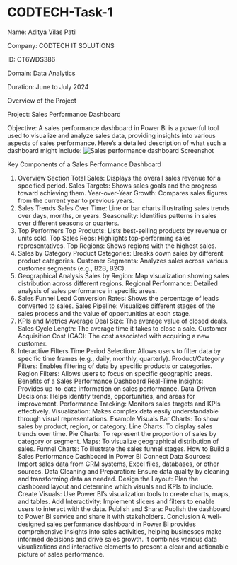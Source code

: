# CODTECH-Task-1

Name: Aditya Vilas Patil

Company: CODTECH IT SOLUTIONS

ID: CT6WDS386

Domain: Data Analytics

Duration: June to July 2024


Overview of the Project

Project: Sales Performance Dashboard



Objective: A sales performance dashboard in Power BI is a powerful tool used to visualize and analyze sales data, providing insights into various aspects of sales performance. Here’s a detailed description of what such a dashboard might include:
![Sales performance dashboard Screenshot ](https://github.com/user-attachments/assets/3e91f0fe-60a0-48a1-b360-a5afb4760c38)

Key Components of a Sales Performance Dashboard
1. Overview Section
Total Sales: Displays the overall sales revenue for a specified period.
Sales Targets: Shows sales goals and the progress toward achieving them.
Year-over-Year Growth: Compares sales figures from the current year to previous years.
2. Sales Trends
Sales Over Time: Line or bar charts illustrating sales trends over days, months, or years.
Seasonality: Identifies patterns in sales over different seasons or quarters.
3. Top Performers
Top Products: Lists best-selling products by revenue or units sold.
Top Sales Reps: Highlights top-performing sales representatives.
Top Regions: Shows regions with the highest sales.
4. Sales by Category
Product Categories: Breaks down sales by different product categories.
Customer Segments: Analyzes sales across various customer segments (e.g., B2B, B2C).
5. Geographical Analysis
Sales by Region: Map visualization showing sales distribution across different regions.
Regional Performance: Detailed analysis of sales performance in specific areas.
6. Sales Funnel
Lead Conversion Rates: Shows the percentage of leads converted to sales.
Sales Pipeline: Visualizes different stages of the sales process and the value of opportunities at each stage.
7. KPIs and Metrics
Average Deal Size: The average value of closed deals.
Sales Cycle Length: The average time it takes to close a sale.
Customer Acquisition Cost (CAC): The cost associated with acquiring a new customer.
8. Interactive Filters
Time Period Selection: Allows users to filter data by specific time frames (e.g., daily, monthly, quarterly).
Product/Category Filters: Enables filtering of data by specific products or categories.
Region Filters: Allows users to focus on specific geographic areas.
Benefits of a Sales Performance Dashboard
Real-Time Insights: Provides up-to-date information on sales performance.
Data-Driven Decisions: Helps identify trends, opportunities, and areas for improvement.
Performance Tracking: Monitors sales targets and KPIs effectively.
Visualization: Makes complex data easily understandable through visual representations.
Example Visuals
Bar Charts: To show sales by product, region, or category.
Line Charts: To display sales trends over time.
Pie Charts: To represent the proportion of sales by category or segment.
Maps: To visualize geographical distribution of sales.
Funnel Charts: To illustrate the sales funnel stages.
How to Build a Sales Performance Dashboard in Power BI
Connect Data Sources: Import sales data from CRM systems, Excel files, databases, or other sources.
Data Cleaning and Preparation: Ensure data quality by cleaning and transforming data as needed.
Design the Layout: Plan the dashboard layout and determine which visuals and KPIs to include.
Create Visuals: Use Power BI’s visualization tools to create charts, maps, and tables.
Add Interactivity: Implement slicers and filters to enable users to interact with the data.
Publish and Share: Publish the dashboard to Power BI service and share it with stakeholders.
Conclusion
A well-designed sales performance dashboard in Power BI provides comprehensive insights into sales activities, helping businesses make informed decisions and drive sales growth. It combines various data visualizations and interactive elements to present a clear and actionable picture of sales performance.
